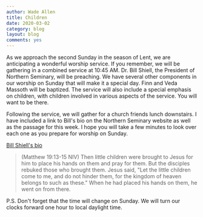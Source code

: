 ```yaml
---
author: Wade Allen
title: Children
date: 2020-03-02
category: blog
layout: blog
comments: yes
---
```

 
As we approach the second Sunday in the season of Lent, we are anticipating a wonderful worship service. If you remember, we will be gathering in a combined service at 10:45 AM. Dr. Bill Shiell, the President of Northern Seminary, will be preaching. We have several other components in our worship on Sunday that will make it a special day. Finn and Veda Massoth will be baptized. The service will also include a special emphasis on children, with children involved in various aspects of the service. You will want to be there.

Following the service, we will gather for a church friends lunch downstairs. I have included a link to Bill's bio on the Northern Seminary website as well as the passage for this week. I hope you will take a few minutes to look over each one as you prepare for worship on Sunday.

[Bill Shiell's bio](https://www.seminary.edu/faculty/william-d-shiell/)

>(Matthew 19:13-15 NIV) Then little children were brought to Jesus for him to place his hands on them and pray for them. But the disciples rebuked those who brought them. Jesus said, "Let the little children come to me, and do not hinder them, for the kingdom of heaven belongs to such as these." When he had placed his hands on them, he went on from there. 

P.S. Don't forget that the time will change on Sunday. We will turn our clocks forward one hour to local daylight time.
